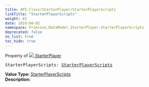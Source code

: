 ```yaml
---
title: API:Class/StarterPlayer/StarterPlayerScripts
linkTitle: "StarterPlayerScripts"
weight: 83
date: 2019-08-02
namespace: Primrose.DataModel.StarterPlayer.StarterPlayerScripts
deprecated: false
no_list: true
toc_hide: true
---
```

Property of <a href="/docs/api-reference/Class/StarterPlayer"><img src="/icons/silk/folder_user.png"/>&nbsp;StarterPlayer</a>
<pre class="method-declaration">
StarterPlayerScripts: <a class="type" href="/docs/api-reference/Class/StarterPlayerScripts">StarterPlayerScripts</a></pre>
<b>Value Type: </b>
<a class="type" href="/docs/api-reference/Class/StarterPlayerScripts">StarterPlayerScripts</a>
<br/>
<b>Description: </b>